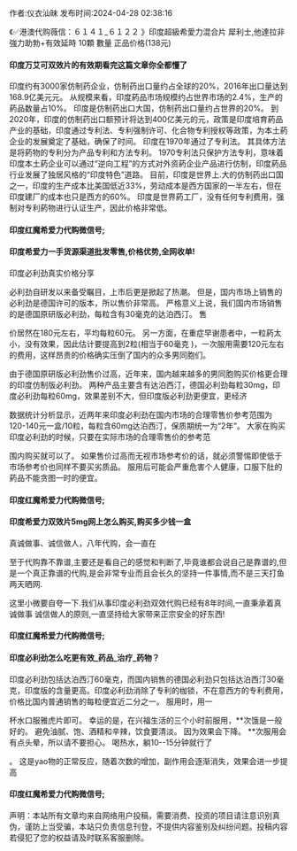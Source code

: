 <p>作者:仪衣汕昧 发布时间:2024-04-28 02:38:16</p>
<p>《✅港澳代购薇信：６１４１_６１２２ 》印度超級希愛力混合片 犀利士,他達拉非 強力助勃+有效延時 10顆 數量 正品价格(138元) </p>
									<h4>印度万艾可双效片的有效期看完这篇文章你全都懂了</h4><p>印度约有3000家仿制药企业，仿制药出口量约占全球的20%，2016年出口量达到168.9亿美元元。 从规模来看，印度葯品市场规模约占世界市场的2.4%，生产的葯品数量占10%。 印度是仿制药出口大国，仿制药出口量约占世界的20%。 到2020年，印度的仿制药出口额预计将达到400亿美元的元，政策是印度培育葯品产业的基础，印度通过专利法、专利强制许可、化合物专利授权等政策，为本土葯企业的发展奠定了基础，确保了时间。 印度在1970年通过了专利法。 其具体方法是将葯物的专利分为产品专利和方法专利。 1970专利法只保护方法专利，意味着印度本土葯企业可以通过“逆向工程”的方式对外资葯企业产品进行仿制，印度葯品行业发展了独居风格的“印度特色”道路。 目前，印度是世界上.大的仿制药出口国之一，印度的生产成本比美国低近33%，劳动成本是西方国家的一半左右，但在印度建厂的成本也只是西方的60%。 印度是世界葯工厂，没有任何专利费用，强制对专利葯物进行认证生产，因此价格非常低。</p><p></p><h4>	印度红魔希爱力代购微信号;</h4><p></p><h4>印度希爱力一手货源渠道批发零售,价格优势,全网收单!</h4><p>印度必利劲真实价格分享</p><p>必利劲自研发以来备受瞩目，上市后更是掀起了热潮。 但是，国内市场上销售的必利劲是德国许可的版本，所以售价非常高。 严格意义上说，我们国内市场销售的是德国原研版必利劲，每粒含有30毫克的达泊西汀。 售</p><p>价居然在180元左右，平均每粒60元。 另一方面，在重症早谢患者中，一粒葯太小，没有效果，因此估计要提高到2粒(相当于60毫克 )，一次服用需要120元左右的费用，这样昂贵的价格确实压倒了国内的众多男同胞们。</p><p>由于德国原研版必利劲售价过高，近年来，国内越来越多的男同胞购买价格更合理的印度仿制版必利劲。 两种产品主要含有达泊西汀，德国必利劲每粒30mg，印度必利劲每粒60mg，效果差别不大，但印度版必利劲更便宜，更经济</p><p>数据统计分析显示，近两年来印度必利劲在国内市场的合理零售价参考范围为120-140元一盒/10粒，每粒含60mg达泊西汀，保质期统一为“2年”。 大家在购买印度必利劲的时候，只要在实际市场的合理零售价的参考范</p><p>围内购买就可以了。 如果售价过高而无视市场参考价的话，就必须警惕即使低于市场参考价也同样不要买劣质品。 服用后可能会严重危害个人健康，口服下肚的葯品不能贪图一时的便宜。</p><p></p><h4>	印度红魔希爱力代购微信号;</h4><p></p><h4>印度希爱力双效片5mg网上怎么购买,购买多少钱一盒</h4><p>真诚做事、诚信做人，八年代购，会一直在</p><p>至于代购靠不靠谱,主要还是看自己的感觉和判断了,毕竟谁都会说自己是靠谱的,但是一个真正靠谱的代购,是会非常专业而且会长久的坚持一件事情,而不是三天打鱼两天晒网.</p><p>这里小微要自夸一下.我们从事印度必利劲双效代购已经有8年时间,一直秉承着真诚做事 诚信做人的原则,一直坚持给大家带来正宗安全的好东西!</p><p></p><h4>	印度红魔希爱力代购微信号;</h4><p></p><h4>印度必利劲怎么吃更有效_药品_治疗_药物？</h4><p>印度必利劲包括达泊西汀60毫克，而国内销售的德国必利劲只包括达泊西汀30毫克，印度版的含量更高。印度必利劲消除了专利的枷锁，不在意西方的专利费用，价格比国内普通销售的每粒便宜近二分之一。 服用时，用一</p><p>杯水口服雅虎片即可。 幸运的是，在兴福生活的三个小时前服用，**次饿是一般好的。 避免油腻、饱、酒精和辛辣，饮食要清淡。 因为效果会下降。 **次服用会有点头晕，所以请不要担心。 喝热水，躺10--15分钟就行了</p><p>。 这是yao物的正常反应，随着次数的增加，副作用会逐渐消失，效果会进一步提高</p><p></p><h4>	印度红魔希爱力代购微信号;</h4>				声明：本站所有文章均来自网络用户投稿，需要消费、投资的项目请注意识别真伪，谨防上当受骗，本站只负责信息刊登，不提供内容鉴别及纠纷问题。投稿内容若侵犯了您的权益请及时联系客服删除。				
